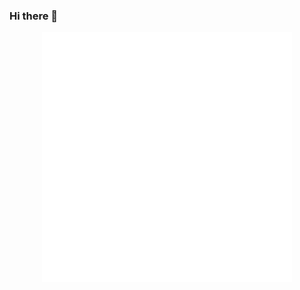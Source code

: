 ### Hi there 👋

<div align="center">
    <img src="profile.svg" width="400" height="400" alt="css-in-readme">
</div>

